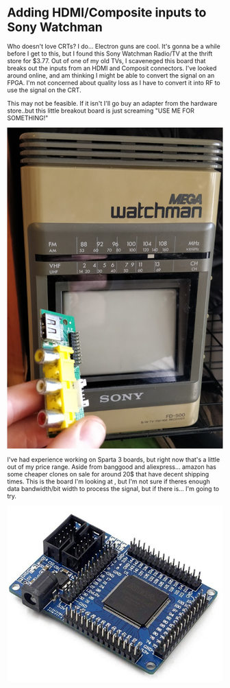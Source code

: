 # Adding HDMI/Composite inputs to Sony Watchman

Who doesn't love CRTs? I do... Electron guns are cool. It's gonna be a while before I get to this, 
but I found this Sony Watchman Radio/TV at the thrift store for $3.77. Out of one of my old TVs,
I scaveneged this board that breaks out the inputs from an HDMI and Composit connectors. I've looked around 
online, and am thinking I might be able to convert the signal on an FPGA. I'm not concerned about quality loss
as I have to convert it into RF to use the signal on the CRT. 

This may not be feasible. If it isn't I'll go buy an adapter from the hardware store..but this little breakout board is just screaming "USE ME FOR SOMETHING!"

![Sony Watchman and HDMI interface from a Coby TV](https://github.com/kbickham/Sony-Watchman-add-HDMI-and-Composite-Inputs/blob/master/sony%20watchman.jpg)

I've had experience working on Sparta 3 boards, but right now that's a little out of my price range. Aside from banggood and aliexpress... amazon has some cheaper clones on sale for around 20$ that have decent shipping times. This is the board I'm looking at , but I'm not sure if theres enough data bandwidth/bit width to process the signal, but if there is... I'm going to try.

![Cyclone II FPGA Board](https://github.com/kbickham/Sony-Watchman-add-HDMI-and-Composite-Inputs/blob/master/fpga.PNG)
 
